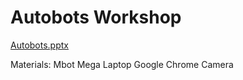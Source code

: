 # Autobots Workshop

[Autobots.pptx](https://github.com/user-attachments/files/19677167/Autobots.pptx)

Materials:
Mbot Mega
Laptop
Google Chrome
Camera
